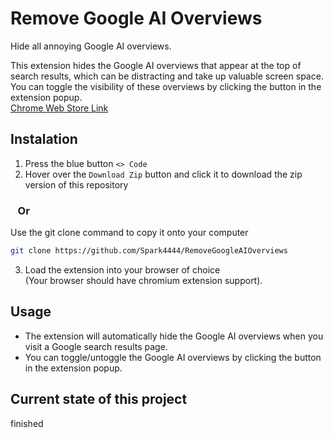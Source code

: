 # Remove Google AI Overviews
Hide all annoying Google AI overviews.

This extension hides the Google AI overviews that appear at the top of search results, which can be distracting and take up valuable screen space. 
You can toggle the visibility of these overviews by clicking the button in the extension popup.
<br>
[Chrome Web Store Link](https://chromewebstore.google.com/detail/remove-google-ai-overview/meojdbhmcaigdpfckkpoalgmgbknekce)

## Instalation

1. Press the blue button `<> Code`
2. Hover over the `Download Zip` button and click it to download the zip version of this repository

### &nbsp;&nbsp;&nbsp;Or

Use the git clone command to copy it onto your computer
```bash
git clone https://github.com/Spark4444/RemoveGoogleAIOverviews
```
3. Load the extension into your browser of choice 
<br>(Your browser should have chromium extension support).

## Usage

* The extension will automatically hide the Google AI overviews when you visit a Google search results page.
* You can toggle/untoggle the Google AI overviews by clicking the button in the extension popup.

## Current state of this project 
finished
